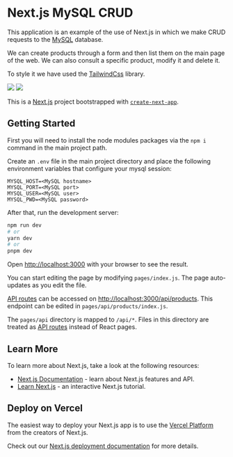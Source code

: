 # Next.js MySQL CRUD

This application is an example of the use of Next.js in which we make CRUD requests to the [MySQL](https://dev.mysql.com/doc/) database.

We can create products through a form and then list them on the main page of the web. We can also consult a specific product, modify it and delete it.

To style it we have used the [TailwindCss](https://tailwindcss.com/docs/guides/nextjs) library.

![](https://i.ibb.co/rxVPmQS/nextjs-mysql-crud-list.png)
![](https://i.ibb.co/SQQk20D/nextjs-mysql-crud-form.png)

This is a [Next.js](https://nextjs.org/) project bootstrapped with [`create-next-app`](https://github.com/vercel/next.js/tree/canary/packages/create-next-app).

## Getting Started

First you will need to install the node modules packages via the `npm i` command in the main project path.

Create an `.env` file in the main project directory and place the following environment variables that configure your mysql session:

    MYSQL_HOST=<MySQL hostname>
    MYSQL_PORT=<MySQL port>
    MYSQL_USER=<MySQL user>
    MYSQL_PWD=<MySQL password>

After that, run the development server:

```bash
npm run dev
# or
yarn dev
# or
pnpm dev
```

Open [http://localhost:3000](http://localhost:3000) with your browser to see the result.

You can start editing the page by modifying `pages/index.js`. The page auto-updates as you edit the file.

[API routes](https://nextjs.org/docs/api-routes/introduction) can be accessed on [http://localhost:3000/api/products](http://localhost:3000/api/products). This endpoint can be edited in `pages/api/products/index.js`.

The `pages/api` directory is mapped to `/api/*`. Files in this directory are treated as [API routes](https://nextjs.org/docs/api-routes/introduction) instead of React pages.

## Learn More

To learn more about Next.js, take a look at the following resources:

- [Next.js Documentation](https://nextjs.org/docs) - learn about Next.js features and API.
- [Learn Next.js](https://nextjs.org/learn) - an interactive Next.js tutorial.

## Deploy on Vercel

The easiest way to deploy your Next.js app is to use the [Vercel Platform](https://vercel.com/new?utm_medium=default-template&filter=next.js&utm_source=create-next-app&utm_campaign=create-next-app-readme) from the creators of Next.js.

Check out our [Next.js deployment documentation](https://nextjs.org/docs/deployment) for more details.
